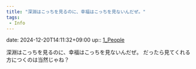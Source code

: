 ```yaml
---
title: "深淵はこっちを見るのに、幸福はこっちを見ないんだぜ。"
tags:
 - Info
---
```


date: 2024-12-20T14:11:32+09:00
up:: [1_People](../Bar/Novel/Nacaria/1_People.md)

深淵はこっちを見るのに、幸福はこっちを見ないんだぜ。
だったら見てくれる方につくのは当然じゃね？